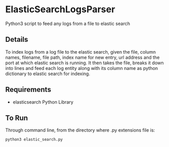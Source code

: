 # ElasticSearchLogsParser
Python3 script to feed any logs from a file to elastic search
## Details
To index logs from a log file to the elastic search, given the file, column names, filename, file path, index name for new entry, url address and the port at which elastic search is running. It then takes the file, breaks it down into lines and feed each log entity along with its column name as python dictionary to elastic search for indexing.
## Requirements
- elasticsearch Python Library
## To Run
Through command line, from the directory where .py extensions file is:
```
python3 elastic_search.py
```
## 
